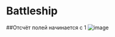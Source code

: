# Battleship
##Отсчёт полей начинается с 1
![image](https://user-images.githubusercontent.com/74274223/218208002-6dcd6a96-5846-427a-a686-98fcf16637e8.png)



